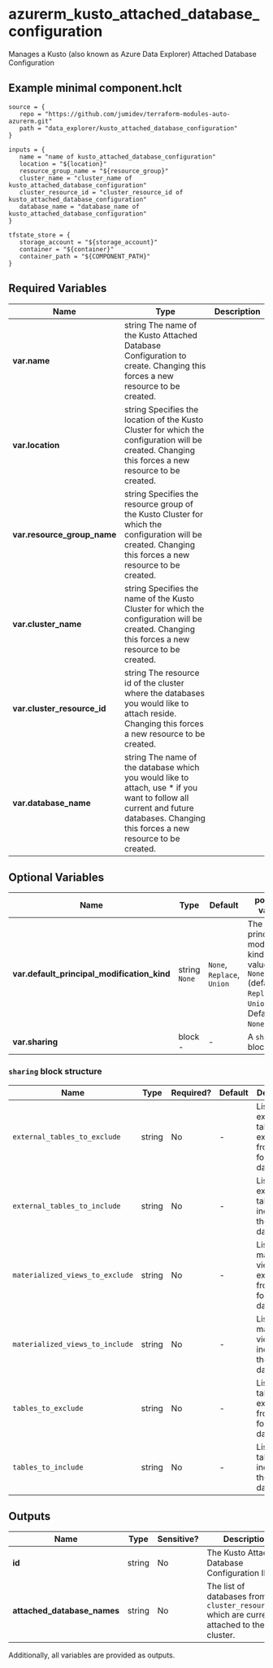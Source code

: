 # azurerm_kusto_attached_database_configuration

Manages a Kusto (also known as Azure Data Explorer) Attached Database Configuration

## Example minimal component.hclt

```hcl
source = {
   repo = "https://github.com/jumidev/terraform-modules-auto-azurerm.git" 
   path = "data_explorer/kusto_attached_database_configuration" 
}

inputs = {
   name = "name of kusto_attached_database_configuration" 
   location = "${location}" 
   resource_group_name = "${resource_group}" 
   cluster_name = "cluster_name of kusto_attached_database_configuration" 
   cluster_resource_id = "cluster_resource_id of kusto_attached_database_configuration" 
   database_name = "database_name of kusto_attached_database_configuration" 
}

tfstate_store = {
   storage_account = "${storage_account}" 
   container = "${container}" 
   container_path = "${COMPONENT_PATH}" 
}

```

## Required Variables

| Name | Type |  Description |
| ---- | --------- |  ----------- |
| **var.name** | string  The name of the Kusto Attached Database Configuration to create. Changing this forces a new resource to be created. | 
| **var.location** | string  Specifies the location of the Kusto Cluster for which the configuration will be created. Changing this forces a new resource to be created. | 
| **var.resource_group_name** | string  Specifies the resource group of the Kusto Cluster for which the configuration will be created. Changing this forces a new resource to be created. | 
| **var.cluster_name** | string  Specifies the name of the Kusto Cluster for which the configuration will be created. Changing this forces a new resource to be created. | 
| **var.cluster_resource_id** | string  The resource id of the cluster where the databases you would like to attach reside. Changing this forces a new resource to be created. | 
| **var.database_name** | string  The name of the database which you would like to attach, use * if you want to follow all current and future databases. Changing this forces a new resource to be created. | 

## Optional Variables

| Name | Type |  Default  |  possible values |  Description |
| ---- | --------- |  ----------- | ----------- | ----------- |
| **var.default_principal_modification_kind** | string  `None`  |  `None`, `Replace`, `Union`  |  The default principals modification kind. Valid values are: `None` (default), `Replace` and `Union`. Defaults to `None`. | 
| **var.sharing** | block  -  |  -  |  A `sharing` block. | 

### `sharing` block structure

| Name | Type | Required? | Default | Description |
| ---- | ---- | --------- | ------- | ----------- |
| `external_tables_to_exclude` | string | No | - | List of external tables exclude from the follower database. |
| `external_tables_to_include` | string | No | - | List of external tables to include in the follower database. |
| `materialized_views_to_exclude` | string | No | - | List of materialized views exclude from the follower database. |
| `materialized_views_to_include` | string | No | - | List of materialized views to include in the follower database. |
| `tables_to_exclude` | string | No | - | List of tables to exclude from the follower database. |
| `tables_to_include` | string | No | - | List of tables to include in the follower database. |



## Outputs

| Name | Type | Sensitive? | Description |
| ---- | ---- | --------- | --------- |
| **id** | string | No  | The Kusto Attached Database Configuration ID. | 
| **attached_database_names** | string | No  | The list of databases from the `cluster_resource_id` which are currently attached to the cluster. | 

Additionally, all variables are provided as outputs.
